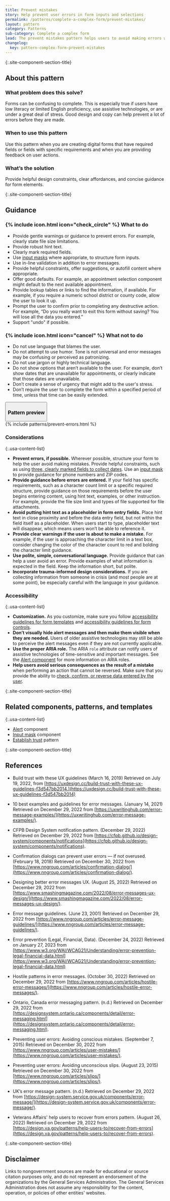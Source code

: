 ```yaml
---
title: Prevent mistakes
story: Help prevent user errors in form inputs and selections
permalink: /patterns/complete-a-complex-form/prevent-mistakes/
layout: pattern
category: Patterns
sub-category: Complete a complex form
lead: The prevent mistakes pattern helps users to avoid making errors when they complete forms. This pattern is used to support easy and clear form design that minimizes confusion and supports successful completion.
changelog:
  key: pattern-complex-form-prevent-mistakes
---
```


{:.site-component-section-title}
## About this pattern

### What problem does this solve?
Forms can be confusing to complete. This is especially true if users have low literacy or limited English proficiency, use assistive technologies, or are under a great deal of stress. Good design and copy can help prevent a lot of errors before they are made.

### When to use this pattern 
Use this pattern when you are creating digital forms that have required fields or fields with specific requirements and when you are providing feedback on user actions. 

### What’s the solution
Provide helpful design constraints, clear affordances, and concise guidance for form elements.

{:.site-component-section-title}
## Guidance

<div class="grid-row grid-gap-3">
  <div class="tablet:grid-col">
    <div class="do-dont">
      <div class="do-dont__do">
        <h3 class="do-dont__heading">
          {% include icon.html icon="check_circle" %}
          What to do
        </h3>
        <div class="do-dont__content">
          <ul>
            <li>Provide gentle warnings or guidance to prevent errors. For example, clearly state file size limitations.</li>
            <li>Provide robust hint text.</li>
            <li>Clearly mark required fields.</li>
            <li>Use <a href="{{ site.baseurl }}/components/input-mask/">input masks</a> where appropriate, to structure form inputs.</li>
            <li>Use in-line validation in addition to error messages.</li>
            <li>Provide helpful constraints, offer suggestions, or autofill content where appropriate.</li>
            <li>Offer good defaults. For example, an appointment selection component might default to the next available appointment. </li>
            <li>Provide lookup tables or links to find the information, if available. For example, if you require a numeric school district or county code, allow the user to look it up.</li>
            <li>Prompt the user to confirm prior to completing any destructive action. For example, “Do you really want to exit this form without saving? You will lose all the data you entered.”</li>
            <li>Support "undo" if possible.</li>
          </ul> 
        </div>
      </div>
    </div>
  </div>
  <div class="tablet:grid-col">
    <div class="do-dont">
      <div class="do-dont__dont">
        <h3 class="do-dont__heading">
          {% include icon.html icon="cancel" %}
          What not to do
        </h3>
        <div class="do-dont__content">
          <ul>
            <li>Do not use language that blames the user.</li>
            <li>Do not attempt to use humor. Tone is not universal and error messages may be confusing or perceived as patronizing.</li>
            <li>Do not use jargon or highly technical language.</li>
            <li>Do not show options that aren’t available to the user. For example, don’t show dates that are unavailable for appointments, or clearly indicate that those dates are unavailable.</li>
            <li>Don’t create a sense of urgency that might add to the user's stress.</li>
            <li>Don’t require the user to complete the form within a specified period of time, unless that time can be easily extended.</li>
          </ul>
        </div>
      </div>
    </div>
  </div>
</div>

<div class="usa-accordion usa-accordion--bordered site-accordion-code site-component-preview margin-top-2">
  <button class="usa-accordion__button" aria-controls="accordion-preview-01" aria-expanded="true"><h3 id="pattern-preview">Pattern preview</h3></button>
  <div id="accordion-preview-01" class="usa-accordion__content">
    {% include patterns/prevent-errors.html %}
  </div>
</div>

### Considerations

{:.usa-content-list}
- <strong>Prevent errors, if possible.</strong> Wherever possible, structure your form to help the user avoid making mistakes. Provide helpful constraints, such as using <a href="{{ site.baseurl }}/patterns/create-a-user-profile/date-of-birth/">three, clearly marked fields to collect dates</a>. Use an <a href="{{ site.baseurl }}/components/input-mask/">input mask</a> to provide guidance for phone numbers and ZIP codes. 
- <strong>Provide guidance before errors are entered.</strong> If your field has specific requirements, such as a character count limit or a specific required structure, provide guidance on those requirements before the user begins entering content, using hint text, examples, or other instruction. For example, provide the file size limit and types of file supported for file attachments.
- <strong>Avoid putting hint text as a placeholder in form entry fields.</strong> Place hint text in close proximity and before the data entry field, but not within the field itself as a placeholder. When users start to type, placeholder text will disappear, which means users won’t be able to reference it.
- <strong>Provide clear warnings if the user is about to make a mistake.</strong> For example, if the user is approaching the character limit in a text box, consider changing the color of the character count to red and bolding the character limit guidance.
- <strong>Use polite, simple, conversational language.</strong> Provide guidance that can help a user avoid an error. Provide examples of what information is expected in the field. Keep the information short, but polite. 
- <strong>Incorporate trauma-informed design considerations.</strong> If you are collecting information from someone in crisis (and most people are at some point), be especially careful with the language in your guidance. 

### Accessibility

{:.usa-content-list}
- <strong>Customization.</strong> As you customize, make sure you follow <a href="{{ site.baseurl }}/templates/form-templates/">accessibility guidelines for form templates</a> and <a href="{{ site.baseurl }}/components/form/">accessibility guidelines for form controls</a>.
- <strong>Don’t visually hide alert messages and then make them visible when they are needed.</strong> Users of older assistive technologies may still be able to perceive the alert messages even if they are not currently applicable.
- <strong>Use the proper ARIA role.</strong> The ARIA `role` attribute can notify users of assistive technologies of time-sensitive and important messages. See the <a href="{{ site.baseurl }}/components/alert/">Alert component</a> for more information on ARIA roles.
- <strong>Help users avoid serious consequences as the result of a mistake</strong> when performing an action that cannot be reversed. Make sure that you provide the ability to [check, confirm, or reverse data entered by the user](https://www.w3.org/WAI/WCAG21/Understanding/error-prevention-legal-financial-data.html).

{:.site-component-section-title}
## Related components, patterns, and templates

{:.usa-content-list}

- <a href="{{ site.baseurl }}/components/alert/">Alert</a> component
- <a href="{{ site.baseurl }}/components/input-mask/">Input mask</a> component
- <a href="{{ site.baseurl }}/patterns/complete-a-complex-form/establish-trust/">Establish trust</a> pattern


{:.site-component-section-title}
## References
- Build trust with these UX guidelines (March 16, 2019) Retrieved on July 19, 2022, from [https://uxdesign.cc/build-trust-with-these-ux-guidelines-f3d547bb2014.](https://uxdesign.cc/build-trust-with-these-ux-guidelines-f3d547bb2014)

- 10 best examples and guidelines for error messages. (January 14, 2021) Retrieved on December 29, 2022 from [https://uxwritinghub.com/error-message-examples/](https://uxwritinghub.com/error-message-examples/). 
- CFPB Design System notification pattern. (December 29, 2022) Retrieved on December 29, 2022 from [https://cfpb.github.io/design-system/components/notifications](https://cfpb.github.io/design-system/components/notifications).
- Confirmation dialogs can prevent user errors  —  if not overused. (February 18, 2018) Retrieved on December 30, 2022 from [https://www.nngroup.com/articles/confirmation-dialog/](https://www.nngroup.com/articles/confirmation-dialog/). 
- Designing better error messages UX. (August 25, 2022) Retrieved on December 29, 2022 from [https://www.smashingmagazine.com/2022/08/error-messages-ux-design/](https://www.smashingmagazine.com/2022/08/error-messages-ux-design/).
- Error message guidelines. (June 23, 2001) Retrieved on December 29, 2022 from [https://www.nngroup.com/articles/error-message-guidelines/](https://www.nngroup.com/articles/error-message-guidelines/).
- Error prevention (Legal, Financial, Data). (December 24, 2022) Retrieved on January 27, 2023 from [https://www.w3.org/WAI/WCAG21/Understanding/error-prevention-legal-financial-data.html](https://www.w3.org/WAI/WCAG21/Understanding/error-prevention-legal-financial-data.html)
- Hostile patterns in error messages. (October 30, 2022) Retrieved on December 29, 2022 from [https://www.nngroup.com/articles/hostile-error-messages/](https://www.nngroup.com/articles/hostile-error-messages/).
- Ontario, Canada error messaging pattern. (n.d.) Retrieved on December 29, 2022 from [https://designsystem.ontario.ca/components/detail/error-messaging.html](https://designsystem.ontario.ca/components/detail/error-messaging.html).
- Preventing user errors: Avoiding conscious mistakes. (September 7, 2015) Retrieved on December 30, 2022 from [https://www.nngroup.com/articles/user-mistakes/](https://www.nngroup.com/articles/user-mistakes/).
- Preventing user errors: Avoiding unconscious slips. (August 23, 2015) Retrieved on December 30, 2022 from [https://www.nngroup.com/articles/slips/](https://www.nngroup.com/articles/slips/). 
- UK’s error message pattern. (n.d.) Retrieved on December 29, 2022 from [https://design-system.service.gov.uk/components/error-message/](https://design-system.service.gov.uk/components/error-message/). 
- Veterans Affairs' help users to recover from errors pattern. (August 26, 2022) Retrieved on December 29, 2022 from [https://design.va.gov/patterns/help-users-to/recover-from-errors](https://design.va.gov/patterns/help-users-to/recover-from-errors).


{:.site-component-section-title}
## Disclaimer
 Links to nongovernment sources are made for educational or source citation purposes only, and do not represent an endorsement of the organizations by the General Services Administration. The General Services Administration does not assume any responsibility for the content, operation, or policies of other entities' websites.
